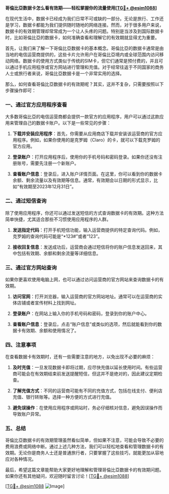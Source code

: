**哥倫比亞数据卡怎么看有效期——轻松掌握你的流量使用[[TG💪+ @esim1088](https://t.me/s/esim1088)]**

在现代生活中，数据卡已经成为我们日常不可或缺的一部分。无论是旅行、工作还是学习，数据卡都能为我们提供随时随地的网络连接。然而，对于很多用户来说，数据卡的有效期管理却常常成为一个让人头疼的问题。特别是当涉及到国际数据卡时，比如哥倫比亞的数据卡，如何准确查看和理解它的有效期就显得尤为重要。

首先，让我们来了解一下哥倫比亞数据卡的基本概念。哥倫比亞的数据卡通常是由当地的电信运营商提供的，这些卡片允许用户在哥倫比亞境内或全球范围内访问移动网络。数据卡的使用方式类似于传统的SIM卡，但它们通常是预付费的，并且可以通过手机应用程序或官方网站进行管理和充值。对于经常往返于不同国家的商务人士或旅行者来说，哥倫比亞数据卡是一个非常实用的选择。

那么，如何查看哥倫比亞数据卡的有效期呢？其实，这并不复杂，只需要按照以下步骤操作即可：

### 一、通过官方应用程序查看

大多数哥倫比亞的电信运营商都会提供一款官方的应用程序，用户可以通过这款应用来管理自己的数据卡账户。以下是一些常见的步骤：

1. **下载并安装应用程序**：首先，你需要从应用商店下载并安装该运营商的官方应用程序。例如，如果你使用的是克罗姆（Claro）的卡，就可以下载克罗姆的官方应用。

2. **登录账户**：打开应用程序后，使用你的手机号码和密码登录。如果你还没有注册账号，需要先注册一个新账户。

3. **查看账户信息**：登录后，进入账户详情页面。在这里，你可以看到你的数据卡余额、剩余流量以及有效期等信息。通常，有效期会以日期的形式显示，比如“有效期至2023年12月31日”。

### 二、通过短信查询

除了使用应用程序，你还可以通过发送短信的方式查询数据卡的有效期。这种方法简单快捷，尤其适合那些不习惯使用应用程序的人群。

1. **发送指定代码**：打开手机短信功能，输入运营商提供的特定查询代码。例如，克罗姆的查询代码可能是“*123#”或者“123”。

2. **接收回复信息**：发送成功后，运营商会通过短信将你的账户信息发送回来，其中包括有效期、余额和剩余流量等详细信息。

### 三、通过官方网站查询

如果你更喜欢使用电脑上网，也可以通过访问运营商的官方网站来查询数据卡的有效期。

1. **访问官网**：打开浏览器，输入运营商的官方网站地址。通常可以在运营商的实体店铺或者宣传材料上找到网址。

2. **登录账户**：在网站上输入你的手机号码和密码，登录到你的账户中心。

3. **查看账户信息**：登录后，点击“账户信息”或类似的选项，然后就能看到你的数据卡有效期、余额和使用情况了。

### 四、注意事项

在查看数据卡有效期时，还有一些需要注意的地方，以免出现不必要的麻烦：

1. **及时充值**：一旦发现数据卡即将过期，应尽快充值以延长使用时间。有些运营商可能会在有效期结束前发送提醒短信，但这并不是绝对的，因此建议定期检查。

2. **了解充值方式**：不同的运营商可能有不同的充值方式，包括在线支付、便利店充值、银行转账等。选择一种方便的方式进行充值。

3. **避免误操作**：在使用应用程序或网站时，务必仔细核对信息，避免因误操作而导致账户异常。

### 五、总结

哥倫比亞数据卡的有效期管理虽然看似简单，但如果不注意，可能会导致不必要的费用浪费或网络中断。通过上述几种方法，我们可以轻松地查看和管理数据卡的有效期。无论你是商务人士还是普通旅行者，只要掌握了这些技巧，就能更加从容地应对各种情况。

最后，希望这篇文章能帮助大家更好地理解和管理哥倫比亞数据卡的有效期问题。如果你还有其他疑问，欢迎随时留言讨论！[[TG💪+ @esim1088](https://t.me/s/esim1088)] 

[[TG💪+ @esim1088](https://t.me/s/esim1088) ![Image](https://i.postimg.cc/4NQfJmqS/Snipaste-2025-05-13-00-14-12.png)]